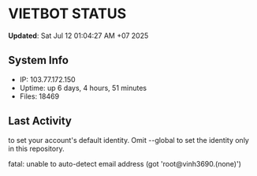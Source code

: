 # VIETBOT STATUS
**Updated**: Sat Jul 12 01:04:27 AM +07 2025

## System Info
- IP: 103.77.172.150
- Uptime: up 6 days, 4 hours, 51 minutes
- Files: 18469

## Last Activity

to set your account's default identity.
Omit --global to set the identity only in this repository.

fatal: unable to auto-detect email address (got 'root@vinh3690.(none)')
